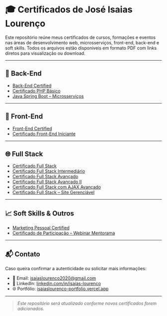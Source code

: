 # 🎓 Certificados de José Isaias Lourenço

Este repositório reúne meus certificados de cursos, formações e eventos nas áreas de desenvolvimento web, microsserviços, front-end, back-end e soft skills. Todos os arquivos estão disponíveis em formato PDF com links diretos para visualização ou download.

---

## 🧠 Back-End

- [Back-End Certified](https://github.com/IsaiasLourenco/certificados/raw/main/BackEndCertified.pdf)
- [Certificado PHP Básico](https://github.com/IsaiasLourenco/certificados/raw/main/certificado%20PHP%20B%C3%A1sico.pdf)
- [Java Spring Boot – Microsserviços](https://github.com/IsaiasLourenco/certificados/raw/main/Java-SpringBoot-Microsservi%C3%A7os.pdf)

---

## 🎨 Front-End

- [Front-End Certified](https://github.com/IsaiasLourenco/certificados/raw/main/FrontEndCertified.pdf)
- [Certificado Front-End Iniciante](https://github.com/IsaiasLourenco/certificados/raw/main/certificado-FrontEndIniciante.pdf)

---

## 🌐 Full Stack

- [Certificado Full Stack](https://github.com/IsaiasLourenco/certificados/raw/main/certificado-FullStack.pdf)
- [Certificado Full Stack Intermediário](https://github.com/IsaiasLourenco/certificados/raw/main/certificado-FullStackIntermediario.pdf)
- [Certificado Full Stack Avançado](https://github.com/IsaiasLourenco/certificados/raw/main/certificado-FullStackAvan%C3%A7ado.pdf)
- [Certificado Full Stack Avançado II](https://github.com/IsaiasLourenco/certificados/raw/main/certificado-FullStackAvan%C3%A7adoII.pdf)
- [Certificado Full Stack com AJAX Avançado](https://github.com/IsaiasLourenco/certificados/raw/main/certificado-FullStack-Ajax-Avan%C3%A7ado.pdf)
- [Certificado Full Stack – Site Gerenciável](https://github.com/IsaiasLourenco/certificados/raw/main/certificado-FullStackSiteGerenciavel.pdf)

---

## 📈 Soft Skills & Outros

- [Marketing Pessoal Certified](https://github.com/IsaiasLourenco/certificados/raw/main/MarketingPessoalCertified.pdf)
- [Certificado de Participação – Webinar Mentorama](https://github.com/IsaiasLourenco/certificados/raw/main/Certificado%20de%20Participa%C3%A7%C3%A3o%20-%20Webinar%20Mentorama.pdf)

---

## 📬 Contato

Caso queira confirmar a autenticidade ou solicitar mais informações:

- 📧 Email: isaiaslourenco2020@gmail.com  
- 💼 LinkedIn: [linkedin.com/in/isaias-lourenco](https://linkedin.com/in/isaias-lourenco)  
- 🌐 Portfólio: [isaiaslourenco-portfolio.vercel.app](https://isaiaslourenco-portfolio.vercel.app)

---

> _Este repositório será atualizado conforme novos certificados forem adicionados._
